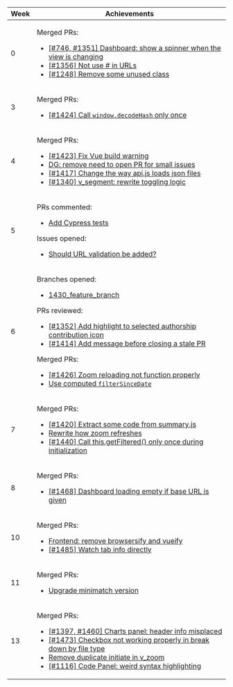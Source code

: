 <table class="markbind-table table table-bordered table-striped">
<thead>
<tr>
<th>Week</th>
<th>Achievements</th>
</tr>
</thead>
<tbody>
<tr>
<td>0</td>
<td>

Merged PRs:
- [\[#746, #1351\] Dashboard: show a spinner when the view is changing](https://github.com/reposense/RepoSense/pull/1372)
- [\[#1356\] Not use # in URLs](https://github.com/reposense/RepoSense/pull/1371)
- [\[#1248\] Remove some unused class](https://github.com/reposense/RepoSense/pull/1363)

</td>
</tr>
<tr>
<td>3</td>
<td>

Merged PRs:
- [\[#1424\] Call `window.decodeHash` only once](https://github.com/reposense/RepoSense/pull/1428)

</td>
</tr>

<tr>
<td>4</td>
<td>

Merged PRs:
- [\[#1423\] Fix Vue build warning](https://github.com/reposense/RepoSense/pull/1442)
- [DG: remove need to open PR for small issues](https://github.com/reposense/RepoSense/pull/1422)
- [\[#1417\] Change the way api.js loads json files](https://github.com/reposense/RepoSense/pull/1418)
- [\[#1340\] v_segment: rewrite toggling logic](https://github.com/reposense/RepoSense/pull/1416)

</td>
</tr>

<tr>
<td>5</td>
<td>

PRs commented:
- [Add Cypress tests](https://github.com/reposense/RepoSense/pull/1443)

Issues opened:
- [Should URL validation be added?](https://github.com/reposense/RepoSense/issues/1445)

</td>
</tr>

<tr>
<td>6</td>
<td>

Branches opened:
- [1430_feature_branch](https://github.com/reposense/RepoSense/pull/1443)

PRs reviewed:
- [\[#1352\] Add highlight to selected authorship contribution icon](https://github.com/reposense/RepoSense/pull/1453)
- [\[#1414\] Add message before closing a stale PR](https://github.com/reposense/RepoSense/pull/1456)

Merged PRs:
- [\[#1426\] Zoom reloading not function properly](https://github.com/reposense/RepoSense/pull/1437)
- [Use computed `filterSinceDate`](https://github.com/reposense/RepoSense/pull/1441)

</td>
</tr>

<tr>
<td>7</td>
<td>

Merged PRs:
- [\[#1420\] Extract some code from summary.js](https://github.com/reposense/RepoSense/pull/1421)
- [Rewrite how zoom refreshes](https://github.com/reposense/RepoSense/pull/1419)
- [\[#1440\] Call this.getFiltered() only once during initialization](https://github.com/reposense/RepoSense/pull/1447)

</td>
</tr>

<tr>
<td>8</td>
<td>

Merged PRs:
- [\[#1468\] Dashboard loading empty if base URL is given](https://github.com/reposense/RepoSense/pull/1469)

</td>
</tr>

<tr>
<td>10</td>
<td>

Merged PRs:
- [Frontend: remove browsersify and vueify](https://github.com/reposense/RepoSense/pull/1482)
- [\[#1485\] Watch tab info directly](https://github.com/reposense/RepoSense/pull/1490)

</td>
</tr>

<tr>
<td>11</td>
<td>

Merged PRs:
- [Upgrade minimatch version](https://github.com/reposense/RepoSense/pull/1511)

</td>
</tr>

<tr>
<td>13</td>
<td>

Merged PRs:
- [\[#1397, #1460\] Charts panel: header info misplaced](https://github.com/reposense/RepoSense/pull/1467)
- [\[#1473\] Checkbox not working properly in break down by file type](https://github.com/reposense/RepoSense/pull/1475)
- [Remove duplicate initiate in v_zoom](https://github.com/reposense/RepoSense/pull/1489)
- [\[#1116\] Code Panel: weird syntax highlighting](https://github.com/reposense/RepoSense/pull/1521)



</td>
</tr>

</tbody>
</table>